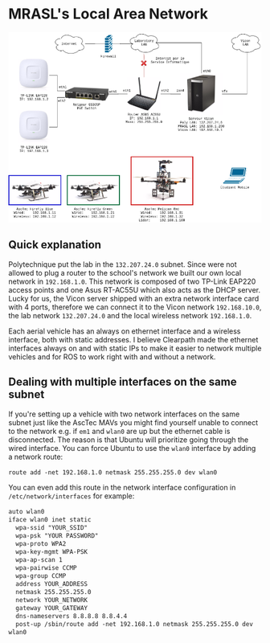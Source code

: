 # MRASL's Local Area Network

![](/assets/images/equipment/mrasl_lan.png)

## Quick explanation
Polytechnique put the lab in the `132.207.24.0` subnet. Since were not allowed to plug a router to the school's network we built our own local network in `192.168.1.0`. This network is composed of two TP-Link EAP220 access points and one Asus RT-AC55U which also acts as the DHCP server. Lucky for us, the Vicon server shipped with an extra network interface card with 4 ports, therefore we can connect it to the Vicon network `192.168.10.0`, the lab network `132.207.24.0` and the local wireless network `192.168.1.0`.

Each aerial vehicle has an always on ethernet interface and a wireless interface, both with static addresses. I believe Clearpath made the ethernet interfaces always on and with static IPs to make it easier to network multiple vehicles and for ROS to work right with and without a network.

## Dealing with multiple interfaces on the same subnet
If you're setting up a vehicle with two network interfaces on the same subnet just like the AscTec MAVs you might find yourself unable to connect to the network e.g. if `em1` and `wlan0` are up but the ethernet cable is disconnected. The reason is that Ubuntu will prioritize going through the wired interface. You can force Ubuntu to use the `wlan0` interface by adding a network route:
```
route add -net 192.168.1.0 netmask 255.255.255.0 dev wlan0
```
You can even add this route in the network interface configuration in `/etc/network/interfaces` for example:
```
auto wlan0
iface wlan0 inet static
  wpa-ssid "YOUR_SSID"
  wpa-psk "YOUR PASSWORD"
  wpa-proto WPA2
  wpa-key-mgmt WPA-PSK
  wpa-ap-scan 1
  wpa-pairwise CCMP
  wpa-group CCMP
  address YOUR_ADDRESS
  netmask 255.255.255.0
  network YOUR_NETWORK
  gateway YOUR_GATEWAY
  dns-nameservers 8.8.8.8 8.8.4.4
  post-up /sbin/route add -net 192.168.1.0 netmask 255.255.255.0 dev wlan0
```